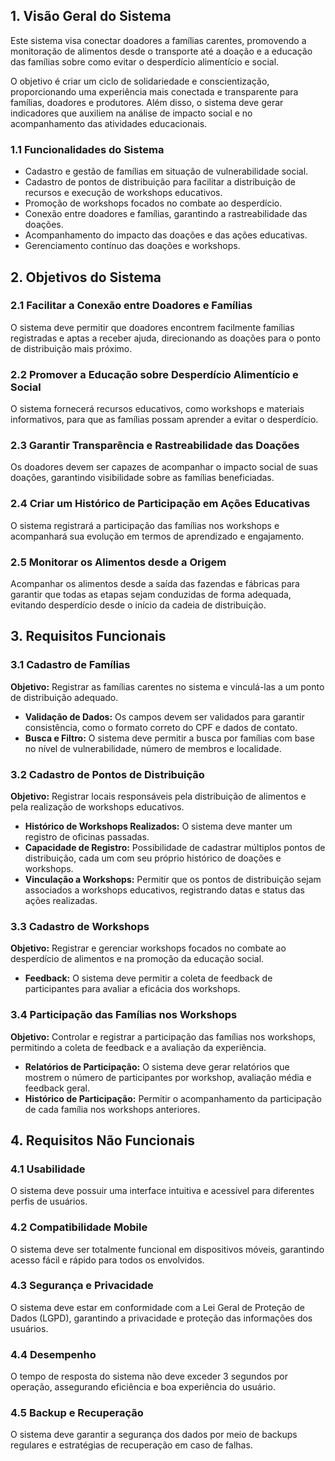 ## 1. Visão Geral do Sistema
Este sistema visa conectar doadores a famílias carentes, promovendo a monitoração de alimentos desde o transporte até a doação e a educação das famílias sobre como evitar o desperdício alimentício e social.

O objetivo é criar um ciclo de solidariedade e conscientização, proporcionando uma experiência mais conectada e transparente para famílias, doadores e produtores. Além disso, o sistema deve gerar indicadores que auxiliem na análise de impacto social e no acompanhamento das atividades educacionais.

### 1.1 Funcionalidades do Sistema
- Cadastro e gestão de famílias em situação de vulnerabilidade social.
- Cadastro de pontos de distribuição para facilitar a distribuição de recursos e execução de workshops educativos.
- Promoção de workshops focados no combate ao desperdício.
- Conexão entre doadores e famílias, garantindo a rastreabilidade das doações.
- Acompanhamento do impacto das doações e das ações educativas.
- Gerenciamento contínuo das doações e workshops.

## 2. Objetivos do Sistema
### 2.1 Facilitar a Conexão entre Doadores e Famílias
O sistema deve permitir que doadores encontrem facilmente famílias registradas e aptas a receber ajuda, direcionando as doações para o ponto de distribuição mais próximo.

### 2.2 Promover a Educação sobre Desperdício Alimentício e Social
O sistema fornecerá recursos educativos, como workshops e materiais informativos, para que as famílias possam aprender a evitar o desperdício.

### 2.3 Garantir Transparência e Rastreabilidade das Doações
Os doadores devem ser capazes de acompanhar o impacto social de suas doações, garantindo visibilidade sobre as famílias beneficiadas.

### 2.4 Criar um Histórico de Participação em Ações Educativas
O sistema registrará a participação das famílias nos workshops e acompanhará sua evolução em termos de aprendizado e engajamento.

### 2.5 Monitorar os Alimentos desde a Origem
Acompanhar os alimentos desde a saída das fazendas e fábricas para garantir que todas as etapas sejam conduzidas de forma adequada, evitando desperdício desde o início da cadeia de distribuição.

## 3. Requisitos Funcionais
### 3.1 Cadastro de Famílias
**Objetivo:** Registrar as famílias carentes no sistema e vinculá-las a um ponto de distribuição adequado.
- **Validação de Dados:** Os campos devem ser validados para garantir consistência, como o formato correto do CPF e dados de contato.
- **Busca e Filtro:** O sistema deve permitir a busca por famílias com base no nível de vulnerabilidade, número de membros e localidade.

### 3.2 Cadastro de Pontos de Distribuição
**Objetivo:** Registrar locais responsáveis pela distribuição de alimentos e pela realização de workshops educativos.
- **Histórico de Workshops Realizados:** O sistema deve manter um registro de oficinas passadas.
- **Capacidade de Registro:** Possibilidade de cadastrar múltiplos pontos de distribuição, cada um com seu próprio histórico de doações e workshops.
- **Vinculação a Workshops:** Permitir que os pontos de distribuição sejam associados a workshops educativos, registrando datas e status das ações realizadas.

### 3.3 Cadastro de Workshops
**Objetivo:** Registrar e gerenciar workshops focados no combate ao desperdício de alimentos e na promoção da educação social.
- **Feedback:** O sistema deve permitir a coleta de feedback de participantes para avaliar a eficácia dos workshops.

### 3.4 Participação das Famílias nos Workshops
**Objetivo:** Controlar e registrar a participação das famílias nos workshops, permitindo a coleta de feedback e a avaliação da experiência.
- **Relatórios de Participação:** O sistema deve gerar relatórios que mostrem o número de participantes por workshop, avaliação média e feedback geral.
- **Histórico de Participação:** Permitir o acompanhamento da participação de cada família nos workshops anteriores.

## 4. Requisitos Não Funcionais

### 4.1 Usabilidade
O sistema deve possuir uma interface intuitiva e acessível para diferentes perfis de usuários.

### 4.2 Compatibilidade Mobile
O sistema deve ser totalmente funcional em dispositivos móveis, garantindo acesso fácil e rápido para todos os envolvidos.

### 4.3 Segurança e Privacidade
O sistema deve estar em conformidade com a Lei Geral de Proteção de Dados (LGPD), garantindo a privacidade e proteção das informações dos usuários.

### 4.4 Desempenho
O tempo de resposta do sistema não deve exceder 3 segundos por operação, assegurando eficiência e boa experiência do usuário.

### 4.5 Backup e Recuperação
O sistema deve garantir a segurança dos dados por meio de backups regulares e estratégias de recuperação em caso de falhas.